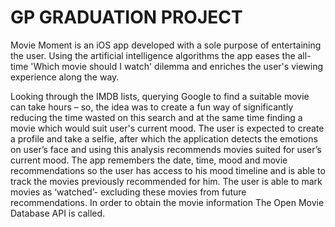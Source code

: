 # GP GRADUATION PROJECT
Movie Moment is an iOS app developed with a sole purpose of entertaining the user. Using the artificial intelligence algorithms the app eases the all-time 'Which movie should I watch' dilemma and enriches the user's viewing experience along the way.

Looking through the IMDB lists, querying Google to find a suitable movie can take hours – so, the idea was to create a fun way of significantly reducing the time wasted on this search and at the same time finding a movie which would suit user's current mood. The user is expected to create a profile and take a selfie, after which the application detects the emotions on user’s face and using this analysis recommends movies suited for user’s current mood. The app remembers the date, time, mood and movie recommendations so the user has access to his mood timeline and is able to track the movies previously recommended for him. The user is able to mark movies as ‘watched’- excluding these movies from future recommendations. 
In order to obtain the movie information The Open Movie Database API is called.

